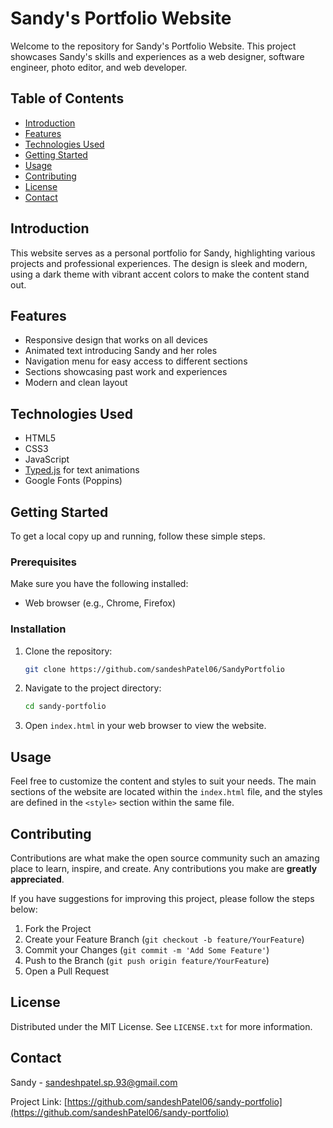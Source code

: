 # Sandy's Portfolio Website

Welcome to the repository for Sandy's Portfolio Website. This project showcases Sandy's skills and experiences as a web designer, software engineer, photo editor, and web developer.

## Table of Contents

- [Introduction](#introduction)
- [Features](#features)
- [Technologies Used](#technologies-used)
- [Getting Started](#getting-started)
- [Usage](#usage)
- [Contributing](#contributing)
- [License](#license)
- [Contact](#contact)

## Introduction

This website serves as a personal portfolio for Sandy, highlighting various projects and professional experiences. The design is sleek and modern, using a dark theme with vibrant accent colors to make the content stand out.

## Features

- Responsive design that works on all devices
- Animated text introducing Sandy and her roles
- Navigation menu for easy access to different sections
- Sections showcasing past work and experiences
- Modern and clean layout

## Technologies Used

- HTML5
- CSS3
- JavaScript
- [Typed.js](https://github.com/mattboldt/typed.js/) for text animations
- Google Fonts (Poppins)

## Getting Started

To get a local copy up and running, follow these simple steps.

### Prerequisites

Make sure you have the following installed:

- Web browser (e.g., Chrome, Firefox)

### Installation

1. Clone the repository:
    ```sh
    git clone https://github.com/sandeshPatel06/SandyPortfolio
    ```
2. Navigate to the project directory:
    ```sh
    cd sandy-portfolio
    ```
3. Open `index.html` in your web browser to view the website.

## Usage

Feel free to customize the content and styles to suit your needs. The main sections of the website are located within the `index.html` file, and the styles are defined in the `<style>` section within the same file.

## Contributing

Contributions are what make the open source community such an amazing place to learn, inspire, and create. Any contributions you make are **greatly appreciated**.

If you have suggestions for improving this project, please follow the steps below:

1. Fork the Project
2. Create your Feature Branch (`git checkout -b feature/YourFeature`)
3. Commit your Changes (`git commit -m 'Add Some Feature'`)
4. Push to the Branch (`git push origin feature/YourFeature`)
5. Open a Pull Request

## License

Distributed under the MIT License. See `LICENSE.txt` for more information.

## Contact

Sandy - [sandeshpatel.sp.93@gmail.com](mailto:sandeshpatel.sp.93@gmail.com)

Project Link: [https://github.com/sandeshPatel06/sandy-portfolio](https://github.com/sandeshPatel06/sandy-portfolio)
